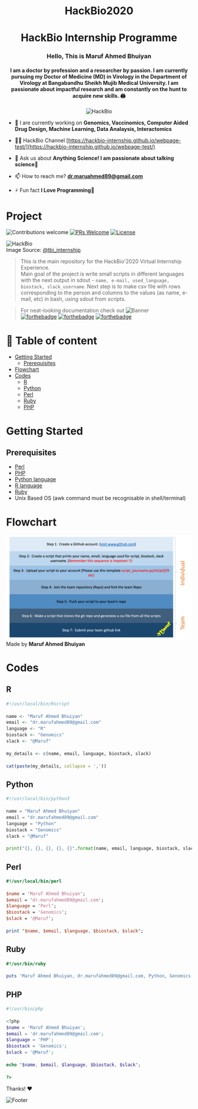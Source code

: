 <h1 align="center"> HackBio2020 </h1>
<h1 align="center"> HackBio Internship Programme </h1>
<h3 align="center"> Hello, This is Maruf Ahmed Bhuiyan </h3>
<h4 align="center"> I am a doctor by profession and a researcher by passion. I am currently pursuing my Doctor of Medicine (MD) in Virology in the Department of Virology at Bangabandhu Sheikh Mujib Medical University. I am passionate about impactful research and am constantly on the hunt to acquire new skills. 🖨️</h4>

<p align="center"> <img src="https://komarev.com/ghpvc/?username=maruf-ahmed-bhuiyan" alt="HackBio"/> </p>


- 🔭 I are currently working on **Genomics, Vaccinomics, Computer Aided Drug Design, Machine Learning, Data Analaysis, Interactomics**

- 👨‍💻 HackBio Channel [https://hackbio-internship.github.io/webpage-test/](https://hackbio-internship.github.io/webpage-test/)

- 💬 Ask us about **Anything Science! I am passionate about talking science🔬**

- 📫 How to reach me? **dr.maruahmed89@gmail.com**

- ⚡ Fun fact **I Love Programming🤗**

<p align="center">
 
</p>

# Project

![Contributions welcome](https://img.shields.io/badge/contributions-welcome-orange.svg)
[![PRs Welcome](https://img.shields.io/badge/PRs-welcome-green.svg?style=flat)](http://makeapullrequest.com)
[![License](https://img.shields.io/badge/License-MIT-blue.svg)](https://opensource.org/licenses/MIT)

 
![HackBio](https://pbs.twimg.com/profile_banners/1231617259086413825/1592775608/600x200) <br>
Image Source: [@tbi_internship](https://twitter.com/tbi_internship)

> This is the main repository for the HackBio'2020 Virtual Internship Experience. <br>
Main goal of the project is write small scripts in different languages with the next output in sdout - `name, e-mail, used_language, biostack, slack_username`. Next step is to make csv file with rows corresponding to the person and columns to the values (as name, e-mail, etc) in bash, using sdout from scripts. <br>

> For neat-looking documentation check out
![Banner](https://github.com/navendu-pottekkat/awesome-readme/blob/master/header.png)<br>
[![forthebadge](https://forthebadge.com/images/badges/built-with-science.svg)](https://forthebadge.com)
[![forthebadge](https://forthebadge.com/images/badges/powered-by-electricity.svg)](https://forthebadge.com)
[![forthebadge](https://forthebadge.com/images/badges/makes-people-smile.svg)](https://forthebadge.com)


# 🚩 Table of content
- [Getting Started](#getting-started)
  * [Prerequisites](#prerequisites)
- [Flowchart](#flowchart)
- [Codes](#Codes)
  * [R](#R)
  * [Python](#Python)
  * [Perl](#Perl)
  * [Ruby](#Ruby)
  * [PHP](#PHP)

# Getting Started
## Prerequisites 
- [Perl](https://www.perl.org/get.html)
- [PHP](https://www.php.net/)
- [Python language](https://www.python.org/)
- [R language](https://www.r-project.org/)
- [Ruby](https://www.ruby-lang.org/en/)
- Unix Based OS (awk command must be recognisable in shell/terminal)

# Flowchart

![WorkFlow_HackBio](https://github.com/maruf-ahmed-bhuiyan/HackBio2020/blob/master/Workflow.png) <br>
Made by **Maruf Ahmed Bhuiyan**

# Codes 
## R
```R
#!/usr/local/bin/Rscript

name <- "Maruf Ahmed Bhuiyan"
email <- "dr.marufahmed89@gmail.com"
language <- "R"
biostack <- "Genomics"
slack <- "@Maruf"

my_details <- c(name, email, language, biostack, slack)
  
cat(paste(my_details, collapse = ',')) 
```
## Python
```python
#!/usr/local/bin/python3

name = "Maruf Ahmed Bhuiyan"
email = "dr.marufahmed89@gmail.com"
language = "Python"
biostack = "Genomics"
slack = "@Maruf"

print("{}, {}, {}, {}, {}".format(name, email, language, biostack, slack))
```
## Perl
```Perl
#!/usr/local/bin/perl

$name = 'Maruf Ahmed Bhuiyan';
$email = 'dr.marufahmed89@gmail.com';
$language = 'Perl';
$biostack = 'Genomics';
$slack = '@Maruf';

print "$name, $email, $language, $biostack, $slack";
```
## Ruby
```Ruby
#!/usr/bin/ruby

puts 'Maruf Ahmed Bhuiyan, dr.marufahmed89@gmail.com, Python, Genomics, @Maruf'
```
## PHP
```PHP
#!/usr/bin/php

<?php
$name = 'Maruf Ahmed Bhuiyan';
$email = 'dr.marufahmed89@gmail.com';
$language = 'PHP';
$biostack = 'Genomics';
$slack = '@Maruf';

echo "$name, $email, $language, $biostack, $slack";

?>
```

Thanks! ❤️

![Footer](https://github.com/navendu-pottekkat/awesome-readme/blob/master/fooooooter.png)
